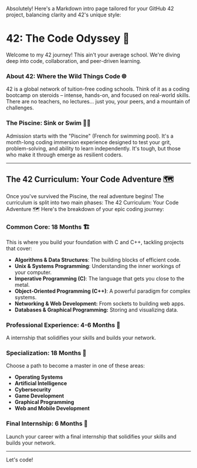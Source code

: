 Absolutely! Here's a Markdown intro page tailored for your GitHub 42 project, balancing clarity and 42's unique style:

# 42: The Code Odyssey 🚀

Welcome to my 42 journey! This ain't your average school. We're diving deep into code, collaboration, and peer-driven learning.

### About 42: Where the Wild Things Code 🌐

42 is a global network of tuition-free coding schools.  Think of it as a coding bootcamp on steroids – intense, hands-on, and focused on real-world skills. There are no teachers, no lectures... just you, your peers, and a mountain of challenges.

### The Piscine: Sink or Swim 🏊‍♀️

Admission starts with the "Piscine" (French for swimming pool). It's a month-long coding immersion experience designed to test your grit, problem-solving, and ability to learn independently.  It's tough, but those who make it through emerge as resilient coders.

---

## The 42 Curriculum: Your Code Adventure 🗺️

Once you've survived the Piscine, the real adventure begins! The curriculum is split into two main phases:
The 42 Curriculum: Your Code Adventure 🗺️
Here's the breakdown of your epic coding journey:

### Common Core: 18 Months 🏗️
This is where you build your foundation with C and C++, tackling projects that cover:

* **Algorithms & Data Structures**: The building blocks of efficient code.
* **Unix & Systems Programming**: Understanding the inner workings of your computer.
* **Imperative Programming (C)**: The language that gets you close to the metal.
* **Object-Oriented Programming (C++)**: A powerful paradigm for complex systems.
* **Networking & Web Development:**  From sockets to building web apps.
* **Databases & Graphical Programming:** Storing and visualizing data.

### Professional Experience: 4-6 Months 💼
A internship that solidifies your skills and builds your network.

### Specialization: 18 Months 🎯
Choose a path to become a master in one of these areas:

- **Operating Systems**
- **Artificial Intelligence**
- **Cybersecurity**
- **Game Development**
- **Graphical Programming**
- **Web and Mobile Development**


### Final Internship: 6 Months 🚀
Launch your career with a final internship that solidifies your skills and builds your network.

---




Let's code!
